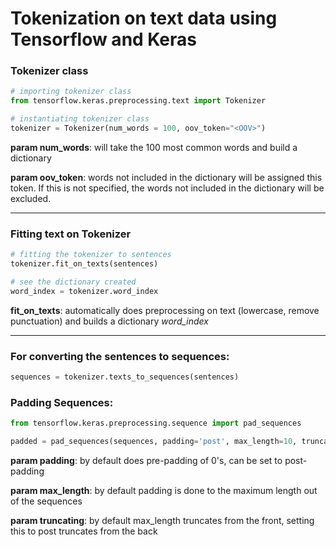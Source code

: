 # Tokenization on text data using Tensorflow and Keras

### **Tokenizer class**

```python
# importing tokenizer class
from tensorflow.keras.preprocessing.text import Tokenizer

# instantiating tokenizer class
tokenizer = Tokenizer(num_words = 100, oov_token="<OOV>")
```

**param num_words**: will take the 100 most common words and build a dictionary

**param oov_token**: words not included in the dictionary will be assigned this token. If this is not specified, the words not included in the dictionary will be excluded.

<hr>

### **Fitting text on Tokenizer**

```python
# fitting the tokenizer to sentences
tokenizer.fit_on_texts(sentences)

# see the dictionary created
word_index = tokenizer.word_index
```

**fit_on_texts**: automatically does preprocessing on text (lowercase, remove punctuation) and builds a dictionary _word_index_

<hr>

### **For converting the sentences to sequences:**

```python
sequences = tokenizer.texts_to_sequences(sentences)
```

### **Padding Sequences:**

```python
from tensorflow.keras.preprocessing.sequence import pad_sequences

padded = pad_sequences(sequences, padding='post', max_length=10, truncating='post')
```

**param padding**: by default does pre-padding of 0's, can be set to post-padding

**param max_length**: by default padding is done to the maximum length out of the sequences

**param truncating**: by default max_length truncates from the front, setting this to post truncates from the back
